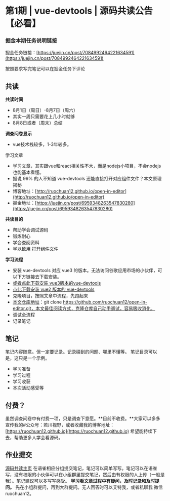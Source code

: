 # 第1期 | vue-devtools | 源码共读公告【必看】

### 掘金本期任务说明链接

掘金任务链接：[https://juejin.cn/post/7084992464221634591](https://juejin.cn/post/7084992464221634591)

按照要求写完笔记可以在掘金任务下评论

## 共读

**共读时间**

- 8月1日（周日）-8月7日（周六）
- 其实一周只需要花上几小时就够
- 8月8日或者（周末）总结

**调查问卷显示**

- vue技术栈较多，1-3年较多。

学习文章

- 学习文章，其实跟vue和react相关性不大，而是nodejs小项目，不会nodejs也能基本看懂。
- 据说 99% 的人不知道 vue-devtools 还能直接打开对应组件文件？本文原理揭秘
- 博客地址：[http://ruochuan12.github.io/open-in-editor](http://ruochuan12.github.io/open-in-editor)
- 掘金地址：[https://juejin.cn/post/6959348263547830280](https://juejin.cn/post/6959348263547830280)

**共读目的**

- 帮助学会调试源码
- 锻炼耐心
- 学会查阅资料
- 学以致用 打开组件文件

**学习流程**

- 安装 vue-devtools 对应 vue3 的版本。无法访问谷歌应用市场的小伙伴，可以下方链接去下载安装。
- [或者点此下载安装 vue3版本的vue-devtools](https://chrome.zzzmh.cn/info?token=ljjemllljcmogpfapbkkighbhhppjdbg)
- [点此下载安装 vue2 版本的 vue-devtools](https://chrome.zzzmh.cn/info?token=nhdogjmejiglipccpnnnanhbledajbpd)
- 克隆项目，按照文章中流程，先跑起来
- [本文仓库地址](https://link.juejin.cn/?target=https%3A%2F%2Fgithub.com%2Flxchuan12%2Fopen-in-editor.git)：git clone https://github.com/ruochuan12/open-in-editor.git，本文最佳阅读方式，克隆仓库自己动手调试，容易吸收消化。
- 调试全流程
- 记录笔记

## 笔记

笔记内容随意。但一定要记录。记录碰到的问题、哪里不懂等。
笔记目录可以是，这只是一个示例。

- 学习准备
- 学习过程
- 学习收获
- 本次活动感受等


## 付费？

虽然调查问卷中有付费一项，只是调查下意愿。**目前不收费。**大家可以多多宣传我的#公众号：若川视野，或者收藏我的博客地址：[https://ruochuan12.github.io](https://ruochuan12.github.io) 希望能持续下去，帮助更多人学会看源码。

## 作业提交

[源码共读主页](https://yuque.com/ruochuan12)
在语雀相应分组提交笔记，笔记可以简单写写。笔记可以在语雀写，没有权限的小伙伴可以在小组群里提交笔记，然后由有权限的人上传（一般是我）。笔记建议可以多写写感受。
**学习看文章过程中有疑问，及时记录和及时提问。**
先在小组群提问，再到大群提问。无人回答时可以艾特我，或者私聊我 微信 ruochuan12。
